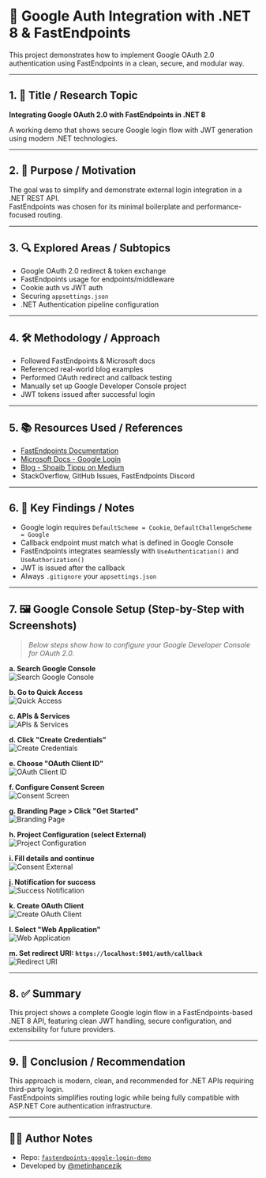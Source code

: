 # 🔐 Google Auth Integration with .NET 8 & FastEndpoints

This project demonstrates how to implement Google OAuth 2.0 authentication using FastEndpoints in a clean, secure, and modular way.

---

## 1. 📌 Title / Research Topic

**Integrating Google OAuth 2.0 with FastEndpoints in .NET 8**

A working demo that shows secure Google login flow with JWT generation using modern .NET technologies.

---

## 2. 🎯 Purpose / Motivation

The goal was to simplify and demonstrate external login integration in a .NET REST API.  
FastEndpoints was chosen for its minimal boilerplate and performance-focused routing.

---

## 3. 🔍 Explored Areas / Subtopics

- Google OAuth 2.0 redirect & token exchange  
- FastEndpoints usage for endpoints/middleware  
- Cookie auth vs JWT auth  
- Securing `appsettings.json`  
- .NET Authentication pipeline configuration

---

## 4. 🛠 Methodology / Approach

- Followed FastEndpoints & Microsoft docs  
- Referenced real-world blog examples  
- Performed OAuth redirect and callback testing  
- Manually set up Google Developer Console project  
- JWT tokens issued after successful login

---

## 5. 📚 Resources Used / References

- [FastEndpoints Documentation](https://fast-endpoints.com/docs)  
- [Microsoft Docs - Google Login](https://learn.microsoft.com/en-us/aspnet/core/security/authentication/social/google-logins)  
- [Blog - Shoaib Tippu on Medium](https://medium.com/@shoaibtippu123/implementing-google-sign-in-via-api-in-net-8-a-step-by-step-guide-for-developers-d998efee3e1a)  
- StackOverflow, GitHub Issues, FastEndpoints Discord  

---

## 6. 🧪 Key Findings / Notes

- Google login requires `DefaultScheme = Cookie`, `DefaultChallengeScheme = Google`  
- Callback endpoint must match what is defined in Google Console  
- FastEndpoints integrates seamlessly with `UseAuthentication()` and `UseAuthorization()`  
- JWT is issued after the callback  
- Always `.gitignore` your `appsettings.json`  

---

## 7. 🖼 Google Console Setup (Step-by-Step with Screenshots)

> _Below steps show how to configure your Google Developer Console for OAuth 2.0._

**a. Search Google Console**  
![Search Google Console](https://github.com/user-attachments/assets/fceebece-7254-47fd-8432-cdffed7f9b7f)

**b. Go to Quick Access**  
![Quick Access](https://github.com/user-attachments/assets/13b8cce6-8a90-45d3-87bb-5bd1c007a262)

**c. APIs & Services**  
![APIs & Services](https://github.com/user-attachments/assets/1260a185-b91f-497e-9b30-c9b35a6baab9)

**d. Click "Create Credentials"**  
![Create Credentials](https://github.com/user-attachments/assets/f6f6c562-86b8-418e-8d1e-7560ccaf86e2)

**e. Choose "OAuth Client ID"**  
![OAuth Client ID](https://github.com/user-attachments/assets/b627c6b4-f708-41d3-83e0-5cc04ac67ec0)

**f. Configure Consent Screen**  
![Consent Screen](https://github.com/user-attachments/assets/2505ebd4-556f-45e7-8258-3b28d78b9fe3)

**g. Branding Page > Click "Get Started"**  
![Branding Page](https://github.com/user-attachments/assets/b97f4a9c-197b-46d7-aeb0-76c4f3029b0e)

**h. Project Configuration (select External)**  
![Project Configuration](https://github.com/user-attachments/assets/f352a003-e664-44ec-b739-39acddef484e)

**i. Fill details and continue**  
![Consent External](https://github.com/user-attachments/assets/205fec14-7b30-40b2-88ee-a23854b0e4a6)

**j. Notification for success**  
![Success Notification](https://github.com/user-attachments/assets/c6fd39ac-9589-493c-880f-47335e9f2dc2)

**k. Create OAuth Client**  
![Create OAuth Client](https://github.com/user-attachments/assets/08a74448-e004-4dc1-9e1c-437f1932e2f1)

**l. Select "Web Application"**  
![Web Application](https://github.com/user-attachments/assets/df46fede-5154-48c5-91cb-a428b121a00a)

**m. Set redirect URI: `https://localhost:5001/auth/callback`**  
![Redirect URI](https://github.com/user-attachments/assets/5823f717-e853-4435-80b8-2b53a47ff4b5)

---

## 8. ✅ Summary

This project shows a complete Google login flow in a FastEndpoints-based .NET 8 API, featuring clean JWT handling, secure configuration, and extensibility for future providers.

---

## 9. 🚀 Conclusion / Recommendation

This approach is modern, clean, and recommended for .NET APIs requiring third-party login.  
FastEndpoints simplifies routing logic while being fully compatible with ASP.NET Core authentication infrastructure.

---

## 👨‍💻 Author Notes

- Repo: [`fastendpoints-google-login-demo`](https://github.com/metinhancezik/fastendpoints-google-login)  
- Developed by [@metinhancezik](https://github.com/metinhancezik)
